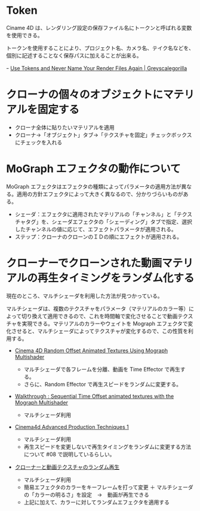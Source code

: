 # Token

Ciname 4D は、レンダリング設定の保存ファイル名にトークンと呼ばれる変数を使用できる。

トークンを使用することにより、プロジェクト名、カメラ名、テイク名などを、個別に記述することなく保存パスに加えることが出来る。

ｰ [Use Tokens and Never Name Your Render Files Again | Greyscalegorilla](https://greyscalegorilla.com/tutorials/tokens-name-renders-c4d/?utm_source=Greyscalegorilla+Newsletter&utm_campaign=65a7e4f1c7-EMAIL_CAMPAIGN_WEEKLY_VOICE_COPY_01&utm_medium=email&utm_term=0_025cbe1576-65a7e4f1c7-390849865&mc_cid=65a7e4f1c7&mc_eid=44d1abab1a)

# クローナの個々のオブジェクトにマテリアルを固定する

- クローナ全体に貼りたいマテリアルを適用
- クローナ→「オブジェクト」タブ→「テクスチャを固定」チェックボックスにチェックを入れる

# MoGraph エフェクタの動作について

MoGraph エフェクタはエフェクタの種類によってパラメータの適用方法が異なる。適用の方針エフェクタによって大きく異なるので、分かりづらいものがある。

- シェーダ：エフェクタに適用されたマテリアルの「チャンネル」と「テクスチャタグ」を、シェーダエフェクタの「シェーディング」タブで指定、選択したチャンネルの値に応じて、エフェクトパラメータが適用される。
- ステップ：クローナのクローンのＩＤの順にエフェクトが適用される。

# クローナーでクローンされた動画マテリアルの再生タイミングをランダム化する

現在のところ、マルチシェーダを利用した方法が見つかっている。

マルチシェーダは、複数のテクスチャをパラメータ（マテリアルのカラー等）によって切り換えて適用できるので、これを時間軸で変化させることで動画テクスチャを実現できる。マテリアルのカラーやウェイトを Mograph エフェクタで変化させると、マルチシェーダによってテクスチャが変化するので、この性質を利用する。

- [Cinema 4D Random Offset Animated Textures Using Mograph Multishader](https://vimeo.com/21302433) 
  - マルチシェーダで各フレームを分離、動画を Time Effector で再生する。
  - さらに、Random Effector で再生スピードをランダムに変更する。

- [Walkthrough : Sequential Time Offset animated textures with the Mograph Multishader](https://vimeo.com/55689488)
  - マルチシェーダ利用

- [Cinema4d Advanced Production Techniques 1](https://vimeo.com/ondemand/c4dapt/90202601)
  - マルチシェーダ利用
  - 再生スピードを変更しないで再生タイミングをランダムに変更する方法について #08 で説明しているらしい。

- [クローナーと動画テクスチャのランダム再生](http://www.tmsmedia.co.jp/phpbb/viewtopic.php?f=4&t=464)
  - マルチシェーダ利用
  - 簡易エフェクタのカラーをキーフレームを打って変更 ＋ マルチシェーダの「カラーの明るさ」を設定　→　動画が再生できる
  - 上記に加えて、カラーに対してランダムエフェクタを適用する



